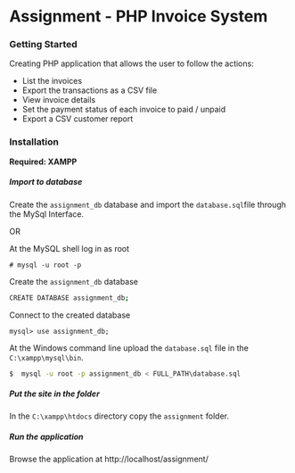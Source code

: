 # Assignment - PHP Invoice System

### Getting Started
Creating PHP application that allows the user to follow the actions:

  - List the invoices
  - Export the transactions as a CSV file
  - View invoice details
  - Set the payment status of each invoice to paid / unpaid
  - Export a CSV customer report

### Installation

**Required: XAMPP**

##### Import to database

Create the `assignment_db` database and import the `database.sql`file through the MySql Interface. 

OR

At the MySQL shell log in as root
```
# mysql -u root -p
```
Create the `assignment_db` database
```sh
CREATE DATABASE assignment_db;
```
Connect to the created database
```
mysql> use assignment_db;
```
At the Windows command line upload the `database.sql` file in the `C:\xampp\mysql\bin`.
```sh
$  mysql -u root -p assignment_db < FULL_PATH\database.sql
```
##### Put the site in the folder

In the `C:\xampp\htdocs` directory copy the `assignment` folder.

##### Run the application

Browse the application at http://localhost/assignment/
